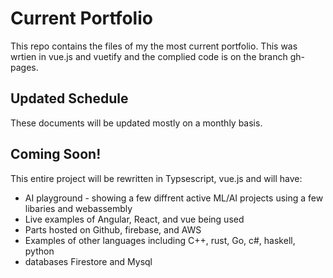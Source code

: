 # Current Portfolio
This repo contains the files of my the most current portfolio. 
This was wrtien in vue.js and vuetify and the complied code is on the branch gh-pages.

## Updated Schedule 
These documents will be updated mostly on a monthly basis.

## Coming Soon!
This entire project will be rewritten in Typsescript, vue.js and will have:
* AI playground - showing a few diffrent active ML/AI projects using a few libaries and webassembly 
* Live examples of Angular, React, and vue being used
* Parts hosted on Github, firebase, and AWS
* Examples of other languages including C++, rust, Go, c#, haskell, python 
* databases Firestore and Mysql 
